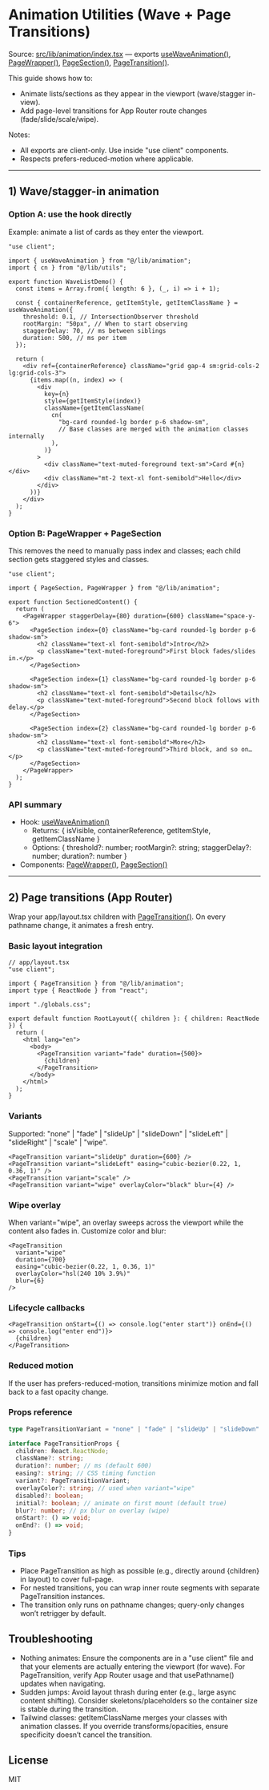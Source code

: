 # Animation Utilities (Wave + Page Transitions)

Source: [src/lib/animation/index.tsx](src/lib/animation/index.tsx) — exports [useWaveAnimation()](src/lib/animation/index.tsx:25), [PageWrapper()](src/lib/animation/index.tsx:110), [PageSection()](src/lib/animation/index.tsx:140), [PageTransition()](src/lib/animation/index.tsx:246).

This guide shows how to:

- Animate lists/sections as they appear in the viewport (wave/stagger in-view).
- Add page-level transitions for App Router route changes (fade/slide/scale/wipe).

Notes:

- All exports are client-only. Use inside "use client" components.
- Respects prefers-reduced-motion where applicable.

---

## 1) Wave/stagger-in animation

### Option A: use the hook directly

Example: animate a list of cards as they enter the viewport.

```tsx
"use client";

import { useWaveAnimation } from "@/lib/animation";
import { cn } from "@/lib/utils";

export function WaveListDemo() {
  const items = Array.from({ length: 6 }, (_, i) => i + 1);

  const { containerReference, getItemStyle, getItemClassName } = useWaveAnimation({
    threshold: 0.1, // IntersectionObserver threshold
    rootMargin: "50px", // When to start observing
    staggerDelay: 70, // ms between siblings
    duration: 500, // ms per item
  });

  return (
    <div ref={containerReference} className="grid gap-4 sm:grid-cols-2 lg:grid-cols-3">
      {items.map((n, index) => (
        <div
          key={n}
          style={getItemStyle(index)}
          className={getItemClassName(
            cn(
              "bg-card rounded-lg border p-6 shadow-sm",
              // Base classes are merged with the animation classes internally
            ),
          )}
        >
          <div className="text-muted-foreground text-sm">Card #{n}</div>
          <div className="mt-2 text-xl font-semibold">Hello</div>
        </div>
      ))}
    </div>
  );
}
```

### Option B: PageWrapper + PageSection

This removes the need to manually pass index and classes; each child section gets staggered styles and classes.

```tsx
"use client";

import { PageSection, PageWrapper } from "@/lib/animation";

export function SectionedContent() {
  return (
    <PageWrapper staggerDelay={80} duration={600} className="space-y-6">
      <PageSection index={0} className="bg-card rounded-lg border p-6 shadow-sm">
        <h2 className="text-xl font-semibold">Intro</h2>
        <p className="text-muted-foreground">First block fades/slides in.</p>
      </PageSection>

      <PageSection index={1} className="bg-card rounded-lg border p-6 shadow-sm">
        <h2 className="text-xl font-semibold">Details</h2>
        <p className="text-muted-foreground">Second block follows with delay.</p>
      </PageSection>

      <PageSection index={2} className="bg-card rounded-lg border p-6 shadow-sm">
        <h2 className="text-xl font-semibold">More</h2>
        <p className="text-muted-foreground">Third block, and so on…</p>
      </PageSection>
    </PageWrapper>
  );
}
```

### API summary

- Hook: [useWaveAnimation()](src/lib/animation/index.tsx:25)
  - Returns: { isVisible, containerReference, getItemStyle, getItemClassName }
  - Options: { threshold?: number; rootMargin?: string; staggerDelay?: number; duration?: number }
- Components: [PageWrapper()](src/lib/animation/index.tsx:110), [PageSection()](src/lib/animation/index.tsx:140)

---

## 2) Page transitions (App Router)

Wrap your app/layout.tsx children with [PageTransition()](src/lib/animation/index.tsx:246). On every pathname change, it animates a fresh entry.

### Basic layout integration

```tsx
// app/layout.tsx
"use client";

import { PageTransition } from "@/lib/animation";
import type { ReactNode } from "react";

import "./globals.css";

export default function RootLayout({ children }: { children: ReactNode }) {
  return (
    <html lang="en">
      <body>
        <PageTransition variant="fade" duration={500}>
          {children}
        </PageTransition>
      </body>
    </html>
  );
}
```

### Variants

Supported: "none" | "fade" | "slideUp" | "slideDown" | "slideLeft" | "slideRight" | "scale" | "wipe".

```tsx
<PageTransition variant="slideUp" duration={600} />
<PageTransition variant="slideLeft" easing="cubic-bezier(0.22, 1, 0.36, 1)" />
<PageTransition variant="scale" />
<PageTransition variant="wipe" overlayColor="black" blur={4} />
```

### Wipe overlay

When variant="wipe", an overlay sweeps across the viewport while the content also fades in. Customize color and blur:

```tsx
<PageTransition
  variant="wipe"
  duration={700}
  easing="cubic-bezier(0.22, 1, 0.36, 1)"
  overlayColor="hsl(240 10% 3.9%)"
  blur={6}
/>
```

### Lifecycle callbacks

```tsx
<PageTransition onStart={() => console.log("enter start")} onEnd={() => console.log("enter end")}>
  {children}
</PageTransition>
```

### Reduced motion

If the user has prefers-reduced-motion, transitions minimize motion and fall back to a fast opacity change.

### Props reference

```ts
type PageTransitionVariant = "none" | "fade" | "slideUp" | "slideDown" | "slideLeft" | "slideRight" | "scale" | "wipe";

interface PageTransitionProps {
  children: React.ReactNode;
  className?: string;
  duration?: number; // ms (default 600)
  easing?: string; // CSS timing function
  variant?: PageTransitionVariant;
  overlayColor?: string; // used when variant="wipe"
  disabled?: boolean;
  initial?: boolean; // animate on first mount (default true)
  blur?: number; // px blur on overlay (wipe)
  onStart?: () => void;
  onEnd?: () => void;
}
```

### Tips

- Place PageTransition as high as possible (e.g., directly around {children} in layout) to cover full-page.
- For nested transitions, you can wrap inner route segments with separate PageTransition instances.
- The transition only runs on pathname changes; query-only changes won’t retrigger by default.

## Troubleshooting

- Nothing animates: Ensure the components are in a "use client" file and that your elements are actually entering the viewport (for wave). For PageTransition, verify App Router usage and that usePathname() updates when navigating.
- Sudden jumps: Avoid layout thrash during enter (e.g., large async content shifting). Consider skeletons/placeholders so the container size is stable during the transition.
- Tailwind classes: getItemClassName merges your classes with animation classes. If you override transforms/opacities, ensure specificity doesn’t cancel the transition.

## License

MIT

